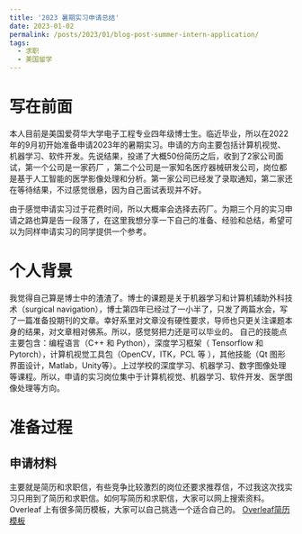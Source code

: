 ```yaml
---
title: '2023 暑期实习申请总结'
date: 2023-01-02
permalink: /posts/2023/01/blog-post-summer-intern-application/
tags:
  - 求职
  - 美国留学
---
```


写在前面
======
本人目前是美国爱荷华大学电子工程专业四年级博士生。临近毕业，所以在2022年的9月初开始准备申请2023年的暑期实习。申请的方向主要包括计算机视觉、机器学习、软件开发。先说结果，投递了大概50份简历之后，收到了2家公司面试，第一个公司是一家药厂 ，第二个公司是一家知名医疗器械研发公司，岗位都是基于人工智能的医学影像处理和分析。第一家公司已经发了录取通知，第二家还在等待结果，不过感觉很悬，因为自己面试表现并不好。

由于感觉申请实习过于花费时间，所以大概率会选择去药厂。为期三个月的实习申请之路也算是告一段落了，在这里我想分享一下自己的准备、经验和总结，希望可以为同样申请实习的同学提供一个参考。

个人背景
======
我觉得自己算是博士中的渣渣了。博士的课题是关于机器学习和计算机辅助外科技术（surgical navigation），博士第四年已经过了一小半了，只发了两篇水会，写了一篇准备投期刊的文章。幸好系里对文章没有硬性要求，导师也只更关注课题本身的结果，对文章相对佛系。所以，感觉努把力还是可以毕业的。
自己的技能点主要包含：编程语言（C++ 和 Python），深度学习框架（ Tensorflow 和 Pytorch），计算机视觉工具包（OpenCV，ITK，PCL 等 ），其他技能（Qt 图形界面设计，Matlab，Unity等）。上过学校的深度学习、机器学习、数字图像处理等课程。所以，申请的实习岗位集中于计算机视觉、机器学习、软件开发、医学图像处理等方向。

准备过程
======

申请材料
------
主要就是简历和求职信，有些竞争比较激烈的岗位还要求推荐信，不过我这次找实习只用到了简历和求职信。如何写简历和求职信，大家可以网上搜索资料。Overleaf 上有很多简历模板，大家可以自己挑选一个适合自己的。
[Overleaf简历模板](https://www.overleaf.com/latex/templates/tagged/cv)
